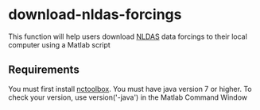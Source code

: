 # download-nldas-forcings
This function will help users download [NLDAS](http://ldas.gsfc.nasa.gov/nldas/) data forcings to their local computer using a Matlab script

## Requirements
You must first install [nctoolbox](https://github.com/nctoolbox/nctoolbox).
You must have java version 7 or higher. To check your version, use
      version('-java')
in the Matlab Command Window
